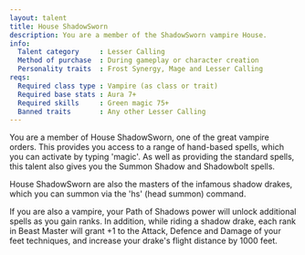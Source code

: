 ```yaml
---
layout: talent
title: House ShadowSworn
description: You are a member of the ShadowSworn vampire House.
info:
  Talent category     : Lesser Calling
  Method of purchase  : During gameplay or character creation
  Personality traits  : Frost Synergy, Mage and Lesser Calling
reqs:
  Required class type : Vampire (as class or trait)
  Required base stats : Aura 7+
  Required skills     : Green magic 75+
  Banned traits       : Any other Lesser Calling
---
```


You are a member of House ShadowSworn, one of the great vampire orders. This provides you access to a range of hand-based spells, which you can activate by typing 'magic'. As well as providing the standard spells, this talent also gives you the Summon Shadow and Shadowbolt spells.

House ShadowSworn are also the masters of the infamous shadow drakes, which you can summon via the 'hs' (head summon) command.

If you are also a vampire, your Path of Shadows power will unlock additional spells as you gain ranks. In addition, while riding a shadow drake, each rank in Beast Master will grant +1 to the Attack, Defence and Damage of your feet techniques, and increase your drake's flight distance by 1000 feet.